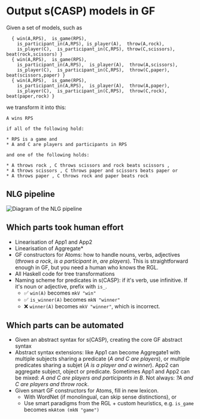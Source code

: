 # Output s(CASP) models in GF

Given a set of models, such as

```
  { win(A,RPS),  is_game(RPS),  
    is_participant_in(A,RPS), is_player(A),  throw(A,rock), 
    is_player(C),  is_participant_in(C,RPS), throw(C,scissors),  beat(rock,scissors) }
  { win(A,RPS),  is_game(RPS),  
    is_participant_in(A,RPS),  is_player(A),  throw(A,scissors),  
    is_player(C),  is_participant_in(C,RPS),  throw(C,paper),  beat(scissors,paper) }
  { win(A,RPS),  is_game(RPS),  
    is_participant_in(A,RPS),  is_player(A),  throw(A,paper), 
    is_player(C),  is_participant_in(C,RPS),  throw(C,rock),  beat(paper,rock) }
```

we transform it into this:

```
A wins RPS

if all of the following hold:

* RPS is a game and 
* A and C are players and participants in RPS

and one of the following holds:

* A throws rock , C throws scissors and rock beats scissors , 
* A throws scissors , C throws paper and scissors beats paper or 
* A throws paper , C throws rock and paper beats rock
```

## NLG pipeline

![Diagram of the NLG pipeline](./NLG-pipeline.svg)

## Which parts took human effort

* Linearisation of App1 and App2
* Linearisation of Aggregate*
* GF constructors for Atoms: how to handle nouns, verbs, adjectives (*throws a rock*, *is a participant in*, *are players*). This is straightforward enough in GF, but you need a human who knows the RGL.
* All Haskell code for tree transformations
* Naming scheme for predicates in s(CASP): if it's verb, use infinitive. If it's noun or adjective, prefix with `is_`.
   * ✅ `win(A)` becomes `mkV "win"`
   * ✅ `is_winner(A)` becomes `mkN "winner"`
   * ❌ `winner(A)` becomes `mkV "winner"`, which is incorrect.

## Which parts can be automated

* Given an abstract syntax for s(CASP), creating the core GF abstract syntax
* Abstract syntax extensions: like App1 can become Aggregate1 with multiple subjects sharing a predicate (*A and C are players*), or multiple predicates sharing a subjet (*A is a player and a winner*). App2 can aggregate subject, object or predicate. Sometimes App1 and App2 can be mixed: *A and C are players and participants in B*. Not always: *?A and C are players and throw rock*.
* Given smart GF constructors for Atoms, fill in new lexicon.
  * With WordNet (if monolingual, can skip sense distinctions), or
  * Use smart paradigms from the RGL + custom heuristics, e.g. `is_game` becomes `mkAtom (mkN "game")`


